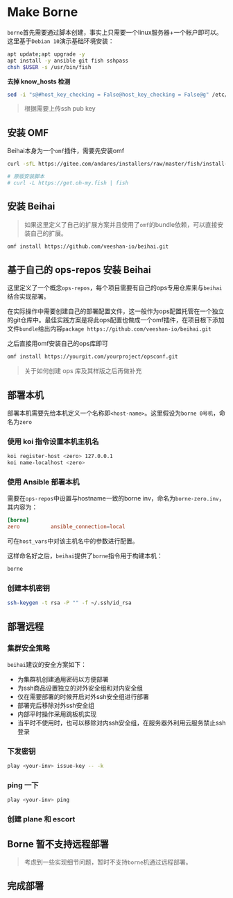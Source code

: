 # Make Borne

`borne`首先需要通过脚本创建，事实上只需要一个linux服务器+一个帐户即可以。这里基于`Debian 10`演示基础环境安装：

```sh
apt update;apt upgrade -y
apt install -y ansible git fish sshpass
chsh $USER -s /usr/bin/fish
```

**去掉 know_hosts 检测**

```sh
sed -i "s@#host_key_checking = False@host_key_checking = False@g" /etc/ansible/ansible.cfg
```

> 根据需要上传ssh pub key

## 安装 OMF

Beihai本身为一个`omf`插件，需要先安装omf

```sh
curl -sfL https://gitee.com/andares/installers/raw/master/fish/install-omf | fish

# 原版安装脚本
# curl -L https://get.oh-my.fish | fish
```

## 安装 Beihai

> 如果这里定义了自己的扩展方案并且使用了`omf`的bundle依赖，可以直接安装自己的扩展。

```sh
omf install https://github.com/veeshan-io/beihai.git
```

## 基于自己的 ops-repos 安装 Beihai

这里定义了一个概念`ops-repos`，每个项目需要有自己的ops专用仓库来与`beihai`结合实现部署。

在实际操作中需要创建自己的部署配置文件，这一般作为ops配置托管在一个独立的git仓库中。最佳实践方案是将此ops配置也做成一个omf插件，在项目根下添加文件`bundle`给出内容`package https://github.com/veeshan-io/beihai.git`

之后直接用omf安装自己的ops库即可

```sh
omf install https://yourgit.com/yourproject/opsconf.git
```

> 关于如何创建 ops 库及其样版之后再做补充

## 部署本机

部署本机需要先给本机定义一个名称即`<host-name>`。这里假设为`borne 0号机`，命名为`zero`

### 使用 koi 指令设置本机主机名

```sh
koi register-host <zero> 127.0.0.1
koi name-localhost <zero>
```

### 使用 Ansible 部署本机

需要在`ops-repos`中设置与hostname一致的borne inv，命名为`borne-zero.inv`，其内容为：

```toml
[borne]
zero          ansible_connection=local
```

可在`host_vars`中对该主机名中的参数进行配置。

这样命名好之后，`beihai`提供了`borne`指令用于构建本机：

```sh
borne
```

### 创建本机密钥

```sh
ssh-keygen -t rsa -P "" -f ~/.ssh/id_rsa
```

## 部署远程

### 集群安全策略

`beihai`建议的安全方案如下：

- 为集群机创建通用密码以方便部署
- 为ssh商品设置独立的对外安全组和对内安全组
- 仅在需要部署的时候开启对外ssh安全组进行部署
- 部署完后移除对外ssh安全组
- 内部平时操作采用跳板机实现
- 当平时不使用时，也可以移除对内ssh安全组，在服务器外利用云服务禁止ssh登录

### 下发密钥

```sh
play <your-inv> issue-key -- -k
```

### ping 一下

```sh
play <your-inv> ping
```

### 创建 plane 和 escort

## Borne 暂不支持远程部署

> 考虑到一些实现细节问题，暂时不支持`borne`机通过远程部署。

## 完成部署
